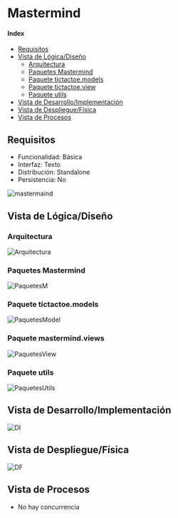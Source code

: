 # Mastermind

#### Index
- [Requisitos](#Requisitos)
- [Vista de Lógica/Diseño](#Vista-de-LógicaDiseño)
  - [Arquitectura](#Arquitectura)
  - [Paquetes Mastermind](#Paquetes-Mastermind)
  - [Paquete tictactoe.models](#Paquete-tictactoe-models)
  - [Paquete tictactoe.view](#Paquete-tictactoe-models)
  - [Paquete utils](#Paquete-utils)
- [Vista de Desarrollo/Implementación](#Vista-de-DesarrolloImplementación)
- [Vista de Despliegue/Física](#Vista-de-DespliegueFísica)
- [Vista de Procesos](#Vista-de-Procesos)

## Requisitos
- Funcionalidad: Básica
- Interfaz: Texto         
- Distribución: Standalone  
- Persistencia: No     

![mastermaind](/Mastermind/Documentation/mastermind.jpeg)

## Vista de Lógica/Diseño

### Arquitectura
![Arquitectura](/Mastermind/Documentation/Arquitectura.PNG)

### Paquetes Mastermind
![PaquetesM](/Mastermind/Documentation/paqueteMastermind.PNG)

### Paquete tictactoe.models
![PaquetesModel](/Mastermind/Documentation/paqueteModel.PNG)

### Paquete mastermind.views
![PaquetesView](/Mastermind/Documentation/paqueteView.PNG)

### Paquete utils
![PaquetesUtils](/Mastermind/Documentation/paqueteUtils.PNG)

## Vista de Desarrollo/Implementación
![DI](/Mastermind/Documentation/umlVD.PNG)

## Vista de Despliegue/Física
![DF](/Mastermind/Documentation/umlDF.PNG)

## Vista de Procesos
- No hay concurrencia

